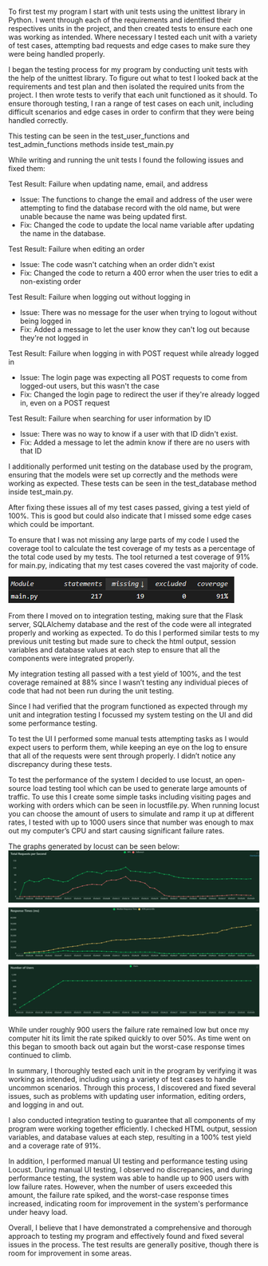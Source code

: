 To first test my program I start with unit tests using the unittest library in Python. I went through each of the requirements and identified their respectives units in the project, and then created tests to ensure each one was working as intended. Where necessary I tested each unit with a variety of test cases, attempting bad requests and edge cases to make sure they were being handled properly.

I began the testing process for my program by conducting unit tests with the help of the unittest library. To figure out what to test I looked back at the requirements and test plan and then isolated the required units from the project. I then wrote tests to verify that each unit functioned as it should. To ensure thorough testing, I ran a range of test cases on each unit, including difficult scenarios and edge cases in order to confirm that they were being handled correctly.

This testing can be seen in the test_user_functions and test_admin_functions methods inside test_main.py

While writing and running the unit tests I found the following issues and fixed them:

Test Result: Failure when updating name, email, and address
- Issue: The functions to change the email and address of the user were attempting to find the database record with the old name, but were unable because the name was being updated first.
- Fix: Changed the code to update the local name variable after updating the name in the database.

Test Result: Failure when editing an order
- Issue: The code wasn't catching when an order didn't exist
- Fix: Changed the code to return a 400 error when the user tries to edit a non-existing order

Test Result: Failure when logging out without logging in
- Issue: There was no message for the user when trying to logout without being logged in
- Fix: Added a message to let the user know they can't log out because they're not logged in

Test Result: Failure when logging in with POST request while already logged in
- Issue: The login page was expecting all POST requests to come from logged-out users, but this wasn't the case
- Fix: Changed the login page to redirect the user if they're already logged in, even on a POST request

Test Result: Failure when searching for user information by ID
- Issue: There was no way to know if a user with that ID didn't exist.
- Fix: Added a message to let the admin know if there are no users with that ID

I additionally performed unit testing on the database used by the program, ensuring that the models were set up correctly and the methods were working as expected. These tests can be seen in the test_database method inside test_main.py.

After fixing these issues all of my test cases passed, giving a test yield of 100%. This is good but could also indicate that I missed some edge cases which could be important. 

To ensure that I was not missing any large parts of my code I used the coverage tool to calculate the test coverage of my tests as a percentage of the total code used by my tests. The tool returned a test coverage of 91% for main.py, indicating that my test cases covered the vast majority of code.

![alt text](coverage.png)

From there I moved on to integration testing, making sure that the Flask server, SQLAlchemy database and the rest of the code were all integrated properly and working as expected. To do this I performed similar tests to my previous unit testing but made sure to check the html output, session variables and database values at each step to ensure that all the components were integrated properly.

My integration testing all passed with a test yield of 100%, and the test coverage remained at 88% since I wasn’t testing any individual pieces of code that had not been run during the unit testing.

Since I had verified that the program functioned as expected through my unit and integration testing I focussed my system testing on the UI and did some performance testing. 

To test the UI I performed some manual tests attempting tasks as I would expect users to perform them, while keeping an eye on the log to ensure that all of the requests were sent through properly. I didn’t notice any discrepancy during these tests.

To test the performance of the system I decided to use locust, an open-source load testing tool which can be used to generate large amounts of traffic. To use this I create some simple tasks including visiting pages and working with orders which can be seen in locustfile.py. When running locust you can choose the amount of users to simulate and ramp it up at different rates, I tested with up to 1000 users since that number was enough to max out my computer’s CPU and start causing significant failure rates.

The graphs generated by locust can be seen below:
![alt text](load_testing.png)

While under roughly 900 users the failure rate remained low but once my computer hit its limit the rate spiked quickly to over 50%. As time went on this began to smooth back out again but the worst-case response times continued to climb.

In summary, I thoroughly tested each unit in the program by verifying it was working as intended, including using a variety of test cases to handle uncommon scenarios. Through this process, I discovered and fixed several issues, such as problems with updating user information, editing orders, and logging in and out.

I also conducted integration testing to guarantee that all components of my program were working together efficiently. I checked HTML output, session variables, and database values at each step, resulting in a 100% test yield and a coverage rate of 91%.

In addition, I performed manual UI testing and performance testing using Locust. During manual UI testing, I observed no discrepancies, and during performance testing, the system was able to handle up to 900 users with low failure rates. However, when the number of users exceeded this amount, the failure rate spiked, and the worst-case response times increased, indicating room for improvement in the system's performance under heavy load.

Overall, I believe that I have demonstrated a comprehensive and thorough approach to testing my program and effectively found and fixed several issues in the process. The test results are generally positive, though there is room for improvement in some areas.
